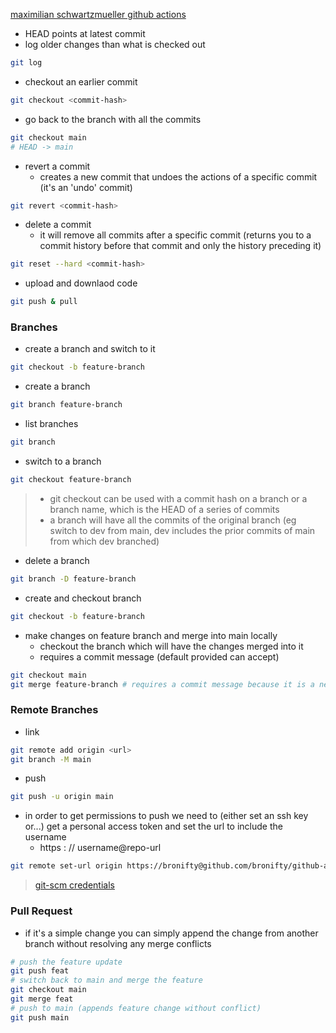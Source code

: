 [maximilian schwartzmueller github actions](https://www.udemy.com/course/github-actions-the-complete-guide/learn/lecture/34122306#learning-tools)

- HEAD points at latest commit 
- log older changes than what is checked out
```sh
git log
```
- checkout an earlier commit
```sh
git checkout <commit-hash> 
```
- go back to the branch with all the commits
```sh
git checkout main
# HEAD -> main
```
- revert a commit 
	- creates a new commit that undoes the actions of a specific commit (it's an 'undo' commit)
```sh
git revert <commit-hash>
```
- delete a commit 
	- it will remove all commits after a specific commit (returns you to a commit history before that commit and only the history preceding it)
```sh
git reset --hard <commit-hash>
```
- upload and downlaod  code 
```sh
git push & pull
```

### Branches
- create a branch and switch to it
```sh
git checkout -b feature-branch
```
- create a branch
```sh
git branch feature-branch
```
- list branches
```sh
git branch
```
- switch to a branch
```sh
git checkout feature-branch
```

> - git checkout can be used with a commit hash on a branch or a branch name, which is the HEAD of a series of commits
> - a branch will have all the commits of the original branch (eg switch to dev from main, dev includes the prior commits of main from which dev branched) 

- delete a branch
```sh
git branch -D feature-branch
```
- create and checkout branch
```sh
git checkout -b feature-branch
```
- make changes on feature branch and merge into main locally
	- checkout the branch which will have the changes merged into it
	- requires a commit message (default provided can accept)
```sh
git checkout main
git merge feature-branch # requires a commit message because it is a new commit
```

### Remote Branches
- link
```sh
git remote add origin <url>
git branch -M main
```
- push
```sh
git push -u origin main
```
- in order to get permissions to push we need to (either set an ssh key or...) get a personal access token and set the url to include the username
	- https : // username@repo-url
```sh
git remote set-url origin https://bronifty@github.com/bronifty/github-actions-maximilian.git
```
> [git-scm credentials](https://git-scm.com/docs/gitcredentials)

### Pull Request
- if it's a simple change you can simply append the change from another branch without resolving any merge conflicts
```sh
# push the feature update
git push feat 
# switch back to main and merge the feature
git checkout main
git merge feat
# push to main (appends feature change without conflict)
git push main
```




